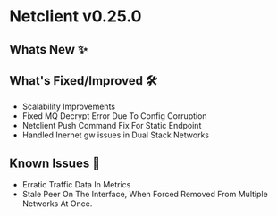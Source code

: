 # Netclient v0.25.0

## Whats New ✨


## What's Fixed/Improved 🛠

- Scalability Improvements
- Fixed MQ Decrypt Error Due To Config Corruption
- Netclient Push Command Fix For Static Endpoint
- Handled Inernet gw issues in Dual Stack Networks

## Known Issues 🐞

- Erratic Traffic Data In Metrics
- Stale Peer On The Interface, When Forced Removed From Multiple Networks At Once.

